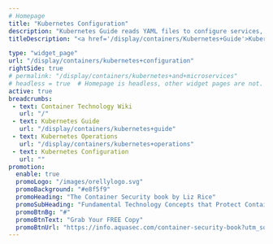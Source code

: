 ```yaml
---
# Homepage
title: "Kubernetes Configuration"
description: "Kubernetes Guide reads YAML files to configure services, pods and replication controllers.This page gathers resources about working with the Kubernetes configuration to deploy containers."
titleDescription: "<a href='/display/containers/Kubernetes+Guide'>Kubernetes Guide</a> reads YAML files to configure <a href='/display/containers/Kubernetes+Services'>services</a>, <a href='/display/containers/Kubernetes+Pods'>pods</a> and replication controllers.This page gathers resources about working with the <a href='/display/containers/Working+with+Kubernetes+Dashboard'>Kubernetes </a> configuration to deploy containers." 

type: "widget_page"
url: "/display/containers/kubernetes+configuration" 
rightSide: true 
# permalink: "/display/containers/kubernetes+and+microservices"
# headless = true  # Homepage is headless, other widget pages are not.
active: true
breadcrumbs:
 - text: Container Technology Wiki
   url: "/"
 - text: Kubernetes Guide
   url: "/display/containers/kubernetes+guide"
 - text: Kubernetes Operations
   url: "/display/containers/kubernetes+operations"
 - text: Kubernetes Configuration
   url: ""
promotion:
  enable: true
  promoLogo: "/images/orellylogo.svg"
  promoBackground: "#e8f5f9"
  promoHeading: "The Container Security book by Liz Rice"
  promoSubHeading: "Fundamental Technology Concepts that Protect Containerized Applications"
  promoBtnBg: "#"
  promoBtnText: "Grab Your FREE Copy"
  promoBtnUrl: "https://info.aquasec.com/container-security-book?utm_source=wiki"
---
```


